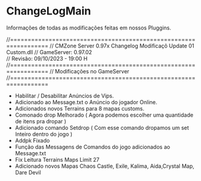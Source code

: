 # ChangeLogMain
Informações de todas as modificações feitas em nossos Pluggins.

//=================================================================
//	CMZone Server 0.97x Changelog Modificaçõ Update 01 Custom.dll
//	GameServer: 0.97.02		 
//	Revisão: 09/10/2023 - 19:00	H	 
//=================================================================
//  Modificações no GameServer
//=================================================================

- Habilitar / Desabilitar Anúncios de Vips.
- Adicionado ao Message.txt o Anúncio do jogador Online.
- Adicionados novos Terrains para 8 mapas customs.	
- Comonado drop Melhorado ( Agora podemos escolher uma quantidade de itens pra dropar )
- Adicionado comando Setdrop ( Com esse comando dropamos um set Inteiro dentro do jogo )
- Addpk Fixado
- Função das Messagens de Comandos do jogo adicionados ao Message.txt
- Fix Leitura Terrains Maps Limit 27
- Adicionado novos Mapas Chaos Castle, Exile, Kalima, Aida,Crystal Map, Dare Devil
